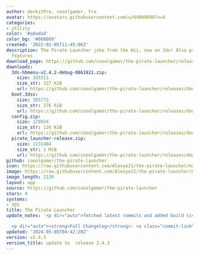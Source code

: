 ```yaml
---
author: devkitPro, cooolgamer, Fra
avatar: https://avatars.githubusercontent.com/u/64099608?v=4
categories:
- utility
color: '#adadad'
color_bg: '#808080'
created: '2022-02-05T11:45:06Z'
description: The Pirate Launcher joke from the Wii, now on 3ds! Also provides debugging
  features
download_page: https://github.com/cooolgamer/the-pirate-launcher/releases
downloads:
  3ds-hbmenu-v2.4.2-debug-0861821.zip:
    size: 335311
    size_str: 327 KiB
    url: https://github.com/cooolgamer/the-pirate-launcher/releases/download/v2.4.3/3ds-hbmenu-v2.4.2-debug-0861821.zip
  boot.3dsx:
    size: 385772
    size_str: 376 KiB
    url: https://github.com/cooolgamer/the-pirate-launcher/releases/download/v2.4.3/boot.3dsx
  config.zip:
    size: 129924
    size_str: 126 KiB
    url: https://github.com/cooolgamer/the-pirate-launcher/releases/download/v2.4.3/config.zip
  pirate_launcher-release.zip:
    size: 1131484
    size_str: 1 MiB
    url: https://github.com/cooolgamer/the-pirate-launcher/releases/download/v2.4.3/pirate_launcher-release.zip
github: cooolgamer/the-pirate-launcher
icon: https://raw.githubusercontent.com/Alexyo21/the-pirate-launcher/master/icon.png
image: https://raw.githubusercontent.com/Alexyo21/the-pirate-launcher/master/icon.png
image_length: 2130
layout: app
source: https://github.com/cooolgamer/the-pirate-launcher
stars: 4
systems:
- 3DS
title: The Pirate Launcher
update_notes: '<p dir="auto">fetched latest commits and added build ci</p>

  <p dir="auto"><strong>Full Changelog</strong>: <a class="commit-link" href="https://github.com/cooolgamer/the-pirate-launcher/compare/v2.4.3...v2.4.3"><tt>v2.4.3...v2.4.3</tt></a></p>'
updated: '2024-05-05T04:42:20Z'
version: v2.4.3
version_title: update to  release 2.4.3
---
```

